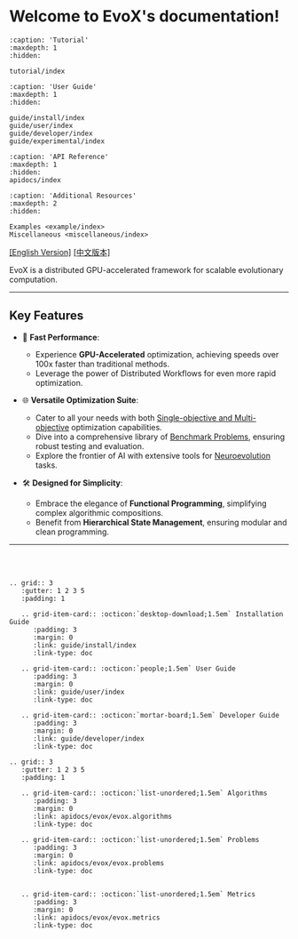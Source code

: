 # Welcome to EvoX's documentation!

```{toctree}
:caption: 'Tutorial'
:maxdepth: 1
:hidden:

tutorial/index
```

```{toctree}
:caption: 'User Guide'
:maxdepth: 1
:hidden:

guide/install/index
guide/user/index
guide/developer/index
guide/experimental/index
```

```{toctree}
:caption: 'API Reference'
:maxdepth: 1
:hidden:
apidocs/index
```

```{toctree}
:caption: 'Additional Resources'
:maxdepth: 2
:hidden:

Examples <example/index>
Miscellaneous <miscellaneous/index>
```

[[English Version]](https://evox.readthedocs.io/en/latest/)   [[中文版本]](https://evox.readthedocs.io/zh/latest/)

EvoX is a distributed GPU-accelerated framework for scalable evolutionary computation.

---

## Key Features

- 🚀 **Fast Performance**:
  - Experience **GPU-Accelerated** optimization, achieving speeds over 100x faster than traditional methods.
  - Leverage the power of Distributed Workflows for even more rapid optimization.

- 🌐 **Versatile Optimization Suite**:
  - Cater to all your needs with both [Single-objective and Multi-objective](#algorithms) optimization capabilities.
  - Dive into a comprehensive library of [Benchmark Problems](#problems), ensuring robust testing and evaluation.
  - Explore the frontier of AI with extensive tools for [Neuroevolution](#neuroevolution) tasks.

- 🛠️ **Designed for Simplicity**:
  - Embrace the elegance of **Functional Programming**, simplifying complex algorithmic compositions.
  - Benefit from **Hierarchical State Management**, ensuring modular and clean programming.

---
<br></br>

```{eval-rst}
.. grid:: 3
   :gutter: 1 2 3 5
   :padding: 1

   .. grid-item-card:: :octicon:`desktop-download;1.5em` Installation Guide
      :padding: 3
      :margin: 0
      :link: guide/install/index
      :link-type: doc

   .. grid-item-card:: :octicon:`people;1.5em` User Guide
      :padding: 3
      :margin: 0
      :link: guide/user/index
      :link-type: doc

   .. grid-item-card:: :octicon:`mortar-board;1.5em` Developer Guide
      :padding: 3
      :margin: 0
      :link: guide/developer/index
      :link-type: doc

.. grid:: 3
   :gutter: 1 2 3 5
   :padding: 1

   .. grid-item-card:: :octicon:`list-unordered;1.5em` Algorithms
      :padding: 3
      :margin: 0
      :link: apidocs/evox/evox.algorithms
      :link-type: doc

   .. grid-item-card:: :octicon:`list-unordered;1.5em` Problems
      :padding: 3
      :margin: 0
      :link: apidocs/evox/evox.problems
      :link-type: doc


   .. grid-item-card:: :octicon:`list-unordered;1.5em` Metrics
      :padding: 3
      :margin: 0
      :link: apidocs/evox/evox.metrics
      :link-type: doc
```
